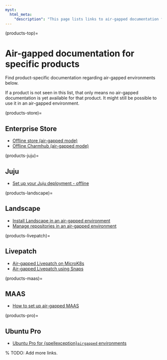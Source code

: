 ```yaml
---
myst:
  html_meta:
    "description": "This page lists links to air-gapped documentation for Canonical products within the respective documentation sets, such as Ubuntu Pro, Landscape, Juju, and more."
---
```


(products-top)=
# Air-gapped documentation for specific products

Find product-specific documentation regarding air-gapped environments below.

If a product is not seen in this list, that only means no air-gapped documentation is yet available for that product. It might still be possible to use it in an air-gapped environment.

(products-store)=
## Enterprise Store

- [Offline store (air-gapped mode)](https://documentation.ubuntu.com/enterprise-store/main/how-to/airgap/)
- [Offline Charmhub (air-gapped mode)](https://documentation.ubuntu.com/enterprise-store/main/how-to/airgap-charmhub/)

(products-juju)=
## Juju

- [Set up your Juju deployment - offline](https://documentation.ubuntu.com/juju/latest/howto/manage-your-juju-deployment/set-up-your-juju-deployment-offline/#take-your-deployment-offline)

(products-landscape)=
## Landscape

- [Install Landscape in an air-gapped environment](https://documentation.ubuntu.com/landscape/how-to-guides/landscape-installation-and-set-up/install-landscape-in-an-air-gapped-or-offline-environment/)
- [Manage repositories in an air-gapped environment](https://documentation.ubuntu.com/landscape/how-to-guides/repository-mirrors/manage-repositories-in-an-air-gapped-or-offline-environment/)

(products-livepatch)=
## Livepatch

- [Air-gapped Livepatch on MicroK8s](https://ubuntu.com/security/livepatch/docs/livepatch_on_prem/tutorial/Getting%20started%20with%20air-gapped%20Livepatch%20and%20Microk8s)
- [Air-gapped Livepatch using Snaps](https://ubuntu.com/security/livepatch/docs/livepatch_on_prem/tutorial/Getting%20started%20with%20air-gapped%20Livepatch%20and%20Snap)

(products-maas)=
## MAAS

- [How to set up air-gapped MAAS](https://canonical.com/maas/docs/how-to-set-up-air-gapped-maas)

(products-pro)=
## Ubuntu Pro

- [Ubuntu Pro for {spellexception}`airgapped` environments](https://documentation.ubuntu.com/pro/airgapped-setup/)

% TODO: Add more links.